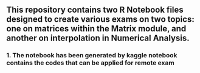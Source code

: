 ## This repository contains two R Notebook files designed to create various exams on two topics: one on matrices within the Matrix module, and another on interpolation in Numerical Analysis.
### 1. The notebook has been generated by kaggle notebook contains the codes that can be applied for remote exam 
